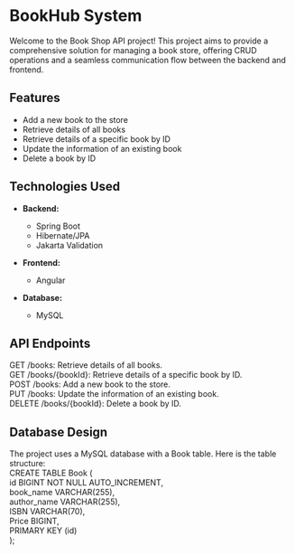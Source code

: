 # BookHub System

Welcome to the Book Shop API project! This project aims to provide a comprehensive solution for managing a book store, offering CRUD operations and a seamless communication flow between the backend and frontend.


## Features

- Add a new book to the store
- Retrieve details of all books
- Retrieve details of a specific book by ID
- Update the information of an existing book
- Delete a book by ID

## Technologies Used

- **Backend:**
  - Spring Boot
  - Hibernate/JPA
  - Jakarta Validation

- **Frontend:**
  - Angular

- **Database:**
  - MySQL

## API Endpoints
GET /books: Retrieve details of all books.  
GET /books/{bookId}: Retrieve details of a specific book by ID.  
POST /books: Add a new book to the store.  
PUT /books: Update the information of an existing book.  
DELETE /books/{bookId}: Delete a book by ID.

## Database Design
The project uses a MySQL database with a Book table. Here is the table structure:   
CREATE TABLE Book (   
      id BIGINT NOT NULL AUTO_INCREMENT,  
      book_name VARCHAR(255),  
      author_name VARCHAR(255),  
      ISBN VARCHAR(70),  
      Price BIGINT,  
      PRIMARY KEY (id)  
);


